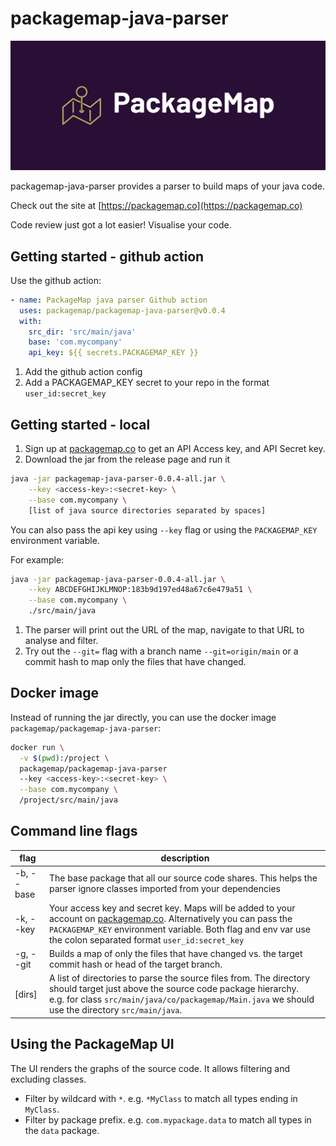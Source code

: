 # packagemap-java-parser

<img src="/cover.png" alt="PackageMap cover logo" title="PackageMap cover logo">

packagemap-java-parser provides a parser to build maps of your java code. 

Check out the site at [https://packagemap.co](https://packagemap.co)

Code review just got a lot easier! Visualise your code. 

## Getting started - github action

Use the github action:
```yaml
- name: PackageMap java parser Github action
  uses: packagemap/packagemap-java-parser@v0.0.4
  with:
    src_dir: 'src/main/java'
    base: 'com.mycompany'
    api_key: ${{ secrets.PACKAGEMAP_KEY }}
```

1. Add the github action config
2. Add a PACKAGEMAP_KEY secret to your repo in the format `user_id:secret_key`

## Getting started - local

1. Sign up at [packagemap.co](http://packagemap.co) to get an API Access key, and API Secret key.
2. Download the jar from the release page and run it

```bash
java -jar packagemap-java-parser-0.0.4-all.jar \
    --key <access-key>:<secret-key> \
    --base com.mycompany \
    [list of java source directories separated by spaces]
```

You can also pass the api key using `--key` flag or using the `PACKAGEMAP_KEY` environment variable.

For example:

```bash
java -jar packagemap-java-parser-0.0.4-all.jar \
    --key ABCDEFGHIJKLMNOP:183b9d197ed48a67c6e479a51 \
    --base com.mycompany \
    ./src/main/java
```

1. The parser will print out the URL of the map, navigate to that URL to analyse and filter. 
2. Try out the `--git=` flag with a branch name `--git=origin/main` or a commit hash to map only the files that have changed.

## Docker image

Instead of running the jar directly, you can use the docker image `packagemap/packagemap-java-parser`:
```bash
docker run \
  -v $(pwd):/project \
  packagemap/packagemap-java-parser
  --key <access-key>:<secret-key> \
  --base com.mycompany \
  /project/src/main/java
```

## Command line flags

| flag | description |
| --- | --- |
| -b, --base | The base package that all our source code shares. This helps the parser ignore classes imported from your dependencies |
| -k, --key | Your access key and secret key. Maps will be added to your account on [packagemap.co](https://packagemap.co). Alternatively you can pass the `PACKAGEMAP_KEY` environment variable. Both flag and env var use the colon separated format `user_id:secret_key` |
| -g, --git | Builds a map of only the files that have changed vs. the target commit hash or head of the target branch.  |
| [dirs] | A list of directories to parse the source files from. The directory should target just above the source code package hierarchy.<br/> e.g. for class `src/main/java/co/packagemap/Main.java` we should use the directory `src/main/java`. |

## Using the PackageMap UI

The UI renders the graphs of the source code. It allows filtering and excluding classes. 

- Filter by wildcard with `*`. e.g. `*MyClass` to match all types ending in `MyClass`.
- Filter by package prefix. e.g. `com.mypackage.data` to match all types in the `data` package.
